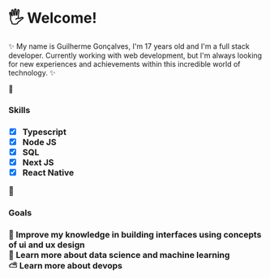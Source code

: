 # 🖐 Welcome!
:sparkles: My name is Guilherme Gonçalves, I'm 17 years old and I'm a full stack developer. Currently working with web development, but I'm always looking for new experiences and achievements within this incredible world of technology. :sparkles:

🌈  <h3>Skills<h3/>
- [x] Typescript
- [x] Node JS
- [x] SQL
- [x] Next JS
- [x] React Native

🥳 <h3>Goals<h3/>

🦄 Improve my knowledge in building interfaces using concepts of ui and ux design <br />
🤖 Learn more about data science and machine learning <br />
⛅️ Learn more about devops




